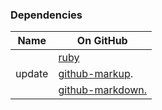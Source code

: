 ### Dependencies
Name | On GitHub
---- | ----
      | [ruby](https://github.com/ruby/ruby)
update | [github-markup](https://github.com/github/markup).
      | [github-markdown.](http://github.github.com/github-flavored-markdown/)
